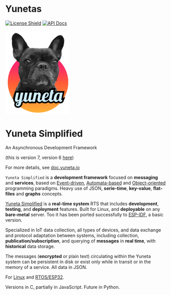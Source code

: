 # Yunetas

[![License Shield](https://img.shields.io/badge/license-MIT-orange)](https://github.com/artgins/yunetas/blob/main/LICENSE.txt)
[![API Docs](https://img.shields.io/badge/api-docs-informational.svg)](https://doc.yuneta.io/)

<a href="https://yuneta.io/">
    <img src="https://github.com/artgins/yunetas/blob/main/docs/doc.yuneta.io/_static/yuneta-image.svg?raw=true" alt="Icon" width="200" /> <!-- Adjust the width as needed -->
</a>

# Yuneta Simplified

An Asynchronous Development Framework

(this is version 7, version 6 [here](https://yuneta.com))

For more details, see [doc.yuneta.io](https://doc.yuneta.io)


[pypi-badge]: https://img.shields.io/pypi/v/yunetas


`Yuneta Simplified` is a **development framework** focused on **messaging** and **services**, based on
[Event-driven](https://en.wikipedia.org/wiki/Event-driven_programming),
[Automata-based](https://en.wikipedia.org/wiki/Automata-based_programming)
and [Object-oriented](https://en.wikipedia.org/wiki/Object-oriented_programming)
programming paradigms.
Heavy use of JSON, **serie-time**, **key-value**, **flat-files** and **graphs** concepts.

[Yuneta Simplified](https://yuneta.io) is a **real-time system** RTS that includes **development**, **testing**, and **deployment** features. Built for Linux, and **deployable** on any **bare-metal** server. Too it has been ported successfully to [ESP-IDF](https://www.espressif.com/en/products/sdks/esp-idf), a basic version.

Specialized in IoT data collection, all types of devices, and data exchange and protocol adaptation between systems, including collection, **publication/subscription**, and querying of **messages** in **real time**, with **historical** data storage.

The messages (**encrypted** or plain text) circulating within the Yuneta system can be persistent in disk or exist only while in transit or in the memory of a service. All data in JSON.

For [Linux](https://en.wikipedia.org/wiki/Linux) and [RTOS/ESP32](https://www.espressif.com/en/products/sdks/esp-idf).

Versions in C, partially in JavaScript. Future in Python.
